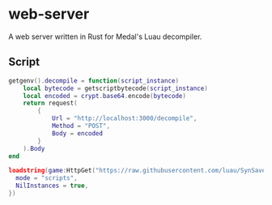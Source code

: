 # web-server

A web server written in Rust for Medal's Luau decompiler.

## Script

```lua
getgenv().decompile = function(script_instance)
    local bytecode = getscriptbytecode(script_instance)
    local encoded = crypt.base64.encode(bytecode)
    return request(
        {
            Url = "http://localhost:3000/decompile",
            Method = "POST",
            Body = encoded
        }
    ).Body
end

loadstring(game:HttpGet("https://raw.githubusercontent.com/luau/SynSaveInstance/main/saveinstance.luau"))()({
  mode = "scripts",
  NilInstances = true,
})
```
